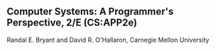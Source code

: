 ## Computer Systems: A Programmer's Perspective, 2/E (CS:APP2e)

Randal E. Bryant and David R. O'Hallaron, Carnegie Mellon University